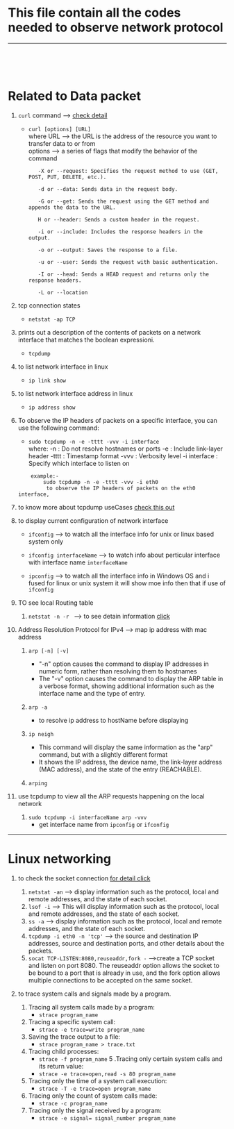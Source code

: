 
<h1>This  file contain all the codes needed to observe network protocol </h1>

-------------------------------------------------------------------------------------
<br><br><br>
# Related to Data packet 


1. `curl` command   -->  [check detail](../refPage/cURL.md) <br>
   - `curl [options] [URL]`   <br>
   where URL --> the URL is the address of the resource you want to transfer data to or from <br>
   options  --> a series of flags that modify the behavior of the command <br>
   
            -X or --request: Specifies the request method to use (GET, POST, PUT, DELETE, etc.).

            -d or --data: Sends data in the request body.

            -G or --get: Sends the request using the GET method and appends the data to the URL.

            H or --header: Sends a custom header in the request.

            -i or --include: Includes the response headers in the output.

            -o or --output: Saves the response to a file.

            -u or --user: Sends the request with basic authentication.

            -I or --head: Sends a HEAD request and returns only the response headers.

            -L or --location

2. tcp connection states
    - `netstat -ap TCP` 

3. prints out a description of the contents of packets on a network interface that
matches the boolean expressioni.
    -  `tcpdump`

1. to list network interface in linux
    - `ip link show `

2. to list network interface address in linux 
    - `ip address show`

3. To observe the IP headers of packets on a specific interface, you can use the following command:
    - `sudo tcpdump -n -e -tttt -vvv -i interface` <br>
    where:
        -n : Do not resolve hostnames or ports
-e : Include link-layer header
-tttt : Timestamp format
-vvv : Verbosity level
-i interface : Specify which interface to listen on

    ```
        example:-
            sudo tcpdump -n -e -tttt -vvv -i eth0
             to observe the IP headers of packets on the eth0 interface,
    ``` 

1. to know more about tcpdump useCases [check this out](tcpdumpDetail.md)

2. to display current configuration of network interface
    - `ifconfig`        --> to watch all the interface info for unix or linux based system only
    - `ifconfig interfaceName`    --> to watch info about perticular interface with interface name `interfaceName`

    - `ipconfig`    --> to watch all the interface info in Windows OS  and i fused for linux or unix system it will show moe info then that if use of `ifconfig`


1. TO see local Routing table
   1. `netstat -n -r `  --> to see detain information [click](netstat%20-nr.md)

1. Address Resolution Protocol for IPv4 --> map ip address with mac address
   1. `arp [-n] [-v]` <br>
      - "-n" option causes the command to display IP addresses in numeric form, rather than resolving them to hostnames <br>
      - The "-v" option causes the command to display the ARP table in a verbose format, showing additional information such as the interface name and the type of entry.

    2. `arp -a` <br>
        - to resolve ip address to hostName before displaying
    3. `ip neigh` <br>
        - This command will display the same information as the "arp" command, but with a slightly different format
        - It shows the IP address, the device name, the link-layer address (MAC address), and the state of the entry (REACHABLE).

    4. `arping`
   
1. use tcpdump to view all the ARP requests happening on the local network
   1. `sudo tcpdump -i interfaceName arp -vvv`
        - get interface name from `ipconfig` or `ifconfig`


-------------------------------------------------------------------------------------
# Linux networking

1. to check the socket connection [for detail click](../refPage/socketConnection.md)
   1. `netstat -an` --> display information such as the protocol, local and remote addresses, and the state of each socket.<br>
   2. `lsof -i` --> This will display information such as the protocol, local and remote addresses, and the state of each socket.<br>
   3. `ss -a`   --> display information such as the protocol, local and remote addresses, and the state of each socket.<br>
   4. `tcpdump -i eth0 -n 'tcp'`    --> the source and destination IP addresses, source and destination ports, and other details about the packets.<br>
   5. `socat TCP-LISTEN:8080,reuseaddr,fork -`  -->create a TCP socket and listen on port 8080. The reuseaddr option allows the socket to be bound to a port that is already in use, and the fork option allows multiple connections to be accepted on the same socket.

2. to trace system calls and signals made by a program. 
    1. Tracing all system calls made by a program:
        - `strace program_name`
    2. Tracing a specific system call:
        - `strace -e trace=write program_name`
    3. Saving the trace output to a file:
       -  `strace program_name > trace.txt`
    4. Tracing child processes:
        - `strace -f program_name`
    5 .Tracing only certain system calls and its return value:
        - `strace -e trace=open,read -s 80 program_name`
    6. Tracing only the time of a system call execution:
        - `strace -T -e trace=open program_name`
    7. Tracing only the count of system calls made:
        - `strace -c program_name`
    8. Tracing only the signal received by a program:
        - `strace -e signal= signal_number program_name`
